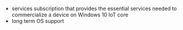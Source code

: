 - services subscription that provides the essential services needed to commercialize a device on Windows 10 IoT core
- long term OS support